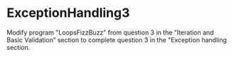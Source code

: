 # ExceptionHandling3
Modify program "LoopsFizzBuzz" from question 3 in the “Iteration and Basic Validation” section to complete question 3 in the "Exception handling section.

